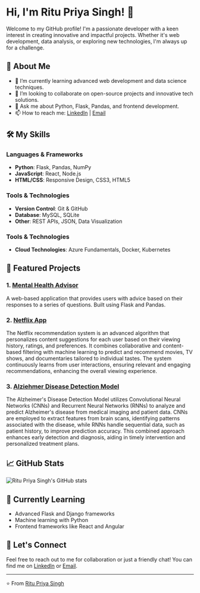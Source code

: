 # Hi, I'm Ritu Priya Singh! 👋

Welcome to my GitHub profile! I'm a passionate developer with a keen interest in creating innovative and impactful projects. Whether it's web development, data analysis, or exploring new technologies, I'm always up for a challenge.

## 🚀 About Me

- 🌱 I’m currently learning advanced web development and data science techniques.
- 👯 I’m looking to collaborate on open-source projects and innovative tech solutions.
- 💬 Ask me about Python, Flask, Pandas, and frontend development.
- 📫 How to reach me: [LinkedIn](https://www.linkedin.com/in/ritupriyasingh) | [Email](mailto:rs9110131217@gmail.com)

## 🛠️ My Skills

### Languages & Frameworks
- **Python**: Flask, Pandas, NumPy
- **JavaScript**: React, Node.js
- **HTML/CSS**: Responsive Design, CSS3, HTML5

### Tools & Technologies
- **Version Control**: Git & GitHub
- **Database**: MySQL, SQLite
- **Other**: REST APIs, JSON, Data Visualization

### Tools & Technologies
- **Cloud Technologies**: Azure Fundamentals, Docker, Kubernetes

## 📂 Featured Projects

### 1. [Mental Health Advisor](https://github.com/coderrps/mental-health-advisor)
A web-based application that provides users with advice based on their responses to a series of questions. Built using Flask and Pandas.

### 2. [Netflix App](https://github.com/coderrps/netflix-app)
The Netflix recommendation system is an advanced algorithm that personalizes content suggestions for each user based on their viewing history, ratings, and preferences. It combines collaborative and content-based filtering with machine learning to predict and recommend movies, TV shows, and documentaries tailored to individual tastes. The system continuously learns from user interactions, ensuring relevant and engaging recommendations, enhancing the overall viewing experience.

### 3. [Alziehmer Disease Detection Model](https://github.com/coderrps/AD_Capstone_Code)
The Alzheimer's Disease Detection Model utilizes Convolutional Neural Networks (CNNs) and Recurrent Neural Networks (RNNs) to analyze and predict Alzheimer's disease from medical imaging and patient data. CNNs are employed to extract features from brain scans, identifying patterns associated with the disease, while RNNs handle sequential data, such as patient history, to improve prediction accuracy. This combined approach enhances early detection and diagnosis, aiding in timely intervention and personalized treatment plans.

## 📈 GitHub Stats

![Ritu Priya Singh's GitHub stats](https://github-readme-stats.vercel.app/api?username=coderrps&show_icons=true&theme=radical)

## 🧠 Currently Learning

- Advanced Flask and Django frameworks
- Machine learning with Python
- Frontend frameworks like React and Angular

## 🤝 Let's Connect

Feel free to reach out to me for collaboration or just a friendly chat! You can find me on [LinkedIn](https://www.linkedin.com/in/riturpriyasingh) or [Email](mailto:rs9110131217@gmail.com).

---

⭐️ From [Ritu Priya Singh](https://github.com/coderrps)
